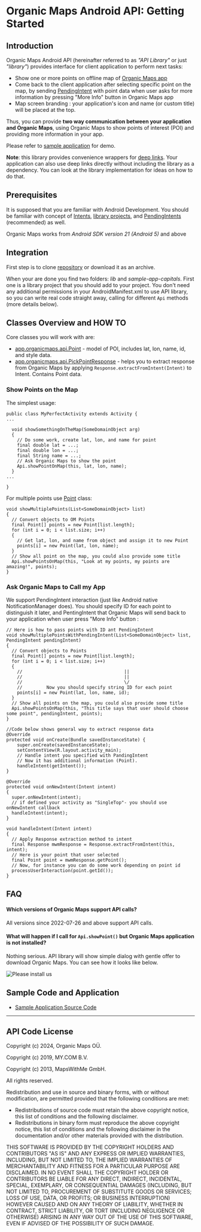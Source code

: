 # Organic Maps Android API: Getting Started

## Introduction

Organic Maps Android API (hereinafter referred to as *"API Library"* or just *"library"*)
provides interface for client application to perform next tasks:

* Show one or more points on offline map of [Organic Maps app][linkOM]
* Come back to the client application after selecting specific point on the map, by sending [PendingIntent][linkPIntent] with point data when user asks for more information by pressing "More Info" button in Organic Maps app
* Map screen branding : your application's icon and name (or custom title) will be placed at the top.

Thus, you can provide **two way communication between your application and Organic Maps**,
using Organic Maps to show points of interest (POI) and providing more information in your app.

Please refer to [sample application][linkSampleSource] for demo.

**Note**: this library provides convenience wrappers for [deep links](https://omaps.app/api). Your application can also use deep links directly without including the library as a dependency. You can look at the library implementation for ideas on how to do that.

## Prerequisites

It is supposed that you are familiar with Android Development.
You should be familiar with concept of [Intents][linkIntents], [library projects][linkLibProj], and [PendingIntents][linkPIntent] (recommended) as well.

Organic Maps works from *Android SDK version 21 (Android 5)* and above

## Integration
First step is to clone [repository][linkRepo] or download it as an archive.

When your are done you find two folders: *lib* and *sample-app-capitals*. First one is a library project that you should add to your project.
You don't need any additional permissions in your AndroidManifest.xml to use API library, so you can write real code straight away, calling for different `Api` methods (more details below).

## Classes Overview and HOW TO
Core classes you will work with are:

* [app.organicmaps.api.Point][linkPointClass] - model of POI, includes lat, lon, name, id, and style data.
* [app.organicmaps.api.PickPointResponse][linkRespClass] - helps you to extract response from Organic Maps by applying `Response.extractFromIntent(Intent)` to Intent. Contains Point data.

### Show Points on the Map

The simplest usage:

    public class MyPerfectActivity extends Activity {
    ...

      void showSomethingOnTheMap(SomeDomainObject arg)
      {
        // Do some work, create lat, lon, and name for point
        final double lat = ...;
        final double lon = ...;
        final String name = ...;
        // Ask Organic Maps to show the point
        Api.showPointOnMap(this, lat, lon, name);
      }
    ...

    }

For multiple points use [Point][linkPointClass] class:

    void showMultiplePoints(List<SomeDomainObject> list)
    {
      // Convert objects to OM Points
      final Point[] points = new Point[list.length];
      for (int i = 0; i < list.size; i++)
      {
        // Get lat, lon, and name from object and assign it to new Point
        points[i] = new Point(lat, lon, name);
      }
      // Show all point on the map, you could also provide some title
      Api.showPointsOnMap(this, "Look at my points, my points are amazing!", points);
    }


### Ask Organic Maps to Call my App

We support PendingIntent interaction (just like Android native
NotificationManager does). You should specify ID for each point to
distinguish it later, and PentingIntent that Organic Maps will send back to
your application when user press "More Info" button :

    // Here is how to pass points with ID ant PendingIntent
    void showMultiplePointsWithPendingIntent(List<SomeDomainObject> list, PendingIntent pendingIntent)
    {
      // Convert objects to Points
      final Point[] points = new Point[list.length];
      for (int i = 0; i < list.size; i++)
      {
        //                                      ||
        //                                      ||
        //                                      \/
        //         Now you should specify string ID for each point
        points[i] = new Point(lat, lon, name, id);
      }
      // Show all points on the map, you could also provide some title
      Api.showPointsOnMap(this, "This title says that user should choose some point", pendingIntent, points);
    }

    //Code below shows general way to extract response data
    @Override
    protected void onCreate(Bundle savedInstanceState) {
        super.onCreate(savedInstanceState);
        setContentView(R.layout.activity_main);
        // Handle intent you specified with PandingIntent
        // Now it has additional information (Point).
        handleIntent(getIntent());
    }

    @Override
    protected void onNewIntent(Intent intent)
    {
      super.onNewIntent(intent);
      // if defined your activity as "SingleTop"- you should use onNewIntent callback
      handleIntent(intent);
    }

    void handleIntent(Intent intent)
    {
      // Apply Response extraction method to intent
      final Response mwmResponse = Response.extractFromIntent(this, intent);
      // Here is your point that user selected
      final Point point = mwmResponse.getPoint();
      // Now, for instance you can do some work depending on point id
      processUserInteraction(point.getId());
    }

## FAQ

#### Which versions of Organic Maps support API calls?

All versions since 2022-07-26 and above support API calls.

#### What will happen if I call for `Api.showPoint()` but Organic Maps application is not installed?

Nothing serious. API library will show simple dialog with gentle offer to download Organic Maps. You can see how it looks like below.

![Please install us](site/images/dlg.png)

## Sample Code and Application

* [Sample Application Source Code][linkSampleSource]

-------------------------------------------------------------------------------
## API Code License

Copyright (c) 2024, Organic Maps OÜ.

Copyright (c) 2019, MY.COM B.V.

Copyright (c) 2013, MapsWithMe GmbH.

All rights reserved.

Redistribution and use in source and binary forms, with or without modification, are permitted provided that the following conditions are met:

* Redistributions of source code must retain the above copyright notice, this list of conditions and the following disclaimer.
* Redistributions in binary form must reproduce the above copyright notice, this list of conditions and the following disclaimer in the documentation and/or other materials provided with the distribution.

THIS SOFTWARE IS PROVIDED BY THE COPYRIGHT HOLDERS AND CONTRIBUTORS "AS IS" AND ANY EXPRESS OR IMPLIED WARRANTIES, INCLUDING, BUT NOT LIMITED TO, THE IMPLIED WARRANTIES OF MERCHANTABILITY AND FITNESS FOR A PARTICULAR PURPOSE ARE DISCLAIMED. IN NO EVENT SHALL THE COPYRIGHT HOLDER OR CONTRIBUTORS BE LIABLE FOR ANY DIRECT, INDIRECT, INCIDENTAL, SPECIAL, EXEMPLARY, OR CONSEQUENTIAL DAMAGES (INCLUDING, BUT NOT LIMITED TO, PROCUREMENT OF SUBSTITUTE GOODS OR SERVICES; LOSS OF USE, DATA, OR PROFITS; OR BUSINESS INTERRUPTION) HOWEVER CAUSED AND ON ANY THEORY OF LIABILITY, WHETHER IN CONTRACT, STRICT LIABILITY, OR TORT (INCLUDING NEGLIGENCE OR OTHERWISE) ARISING IN ANY WAY OUT OF THE USE OF THIS SOFTWARE, EVEN IF ADVISED OF THE POSSIBILITY OF SUCH DAMAGE.

[linkOM]: https://organicmaps.app/ "Organic Maps"
[linkPIntent]: https://developer.android.com/reference/android/app/PendingIntent.html "PendingIntent"
[linkRepo]: https://github.com/organicmaps/api-android "GitHub Repository"
[linkLibProj]: https://developer.android.com/tools/projects/index.html#LibraryProjects "Android Library Project"
[linkIntents]: https://developer.android.com/guide/components/intents-filters.html "Intents and Intent Filters"
[linkApiClass]: lib/src/main/java/app/organicmaps/api/OrganicMapsApi.java "OrganicMapsApi.java"
[linkPointClass]: lib/src/main/java/app/organicmaps/api/Point.java "Point.java"
[linkRespClass]: lib/src/main/java/app/organicmaps/api/PickPointResponse.java  "PickPointResponse.java"
[linkSampleSource]: https://github.com/organicmaps/api-android/tree/master/sample-app-capitals "Api Source Code"
